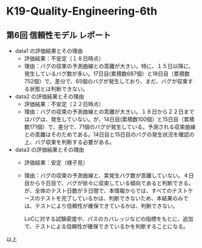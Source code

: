 # K19-Quality-Engineering-6th

## 第6回 信頼性モデル レポート

- data1 の評価結果とその理由
    - 評価結果：不安定（１８日時点）
    - 理由：バグの収束の予測曲線との乖離が大きい。特に、１５日以降に、発生しているバグ数が多い。17日目(累積数687個）と18日目（累積数752個）で、差分で、65個のバグが発生しており、まだ、バグが収束する状態とは判断できない。
- data2 の評価結果とその理由
    - 評価結果：不安定（２２日時点）
    - 理由：バグの収束の予測曲線との乖離が大きい。１８日から２２日まではバグは、発生していない。が、14日目(累積数100個）と15日目（累積数171個）で、差分で、71個のバグが発生している。予測される収束曲線との乖離はそのためである。14日目と15日目のバグの発生状況を確認の上、バグ収束を判断する必要がある。
- data3 の評価結果とその理由
    - 評価結果：安定（様子見）
    
    - 理由：バグの収束の予測曲線と、実発生バグ数が乖離していない。４日目から９日目で、バグが徐々に収束している傾向であると判断できる。
        が、全体のテスト日数が９日間で、本情報からでは、すべてのテストケースのテストを完了しているかは、判断できないため、本結果のみでは、テストにより信頼性が確保できているかは、判断できない。
    
        LoCに対する試験密度や、パスのカバレッジなどの指標をもとに、追加で、テストによる信頼性が確保できているかを判断することになる。

以上